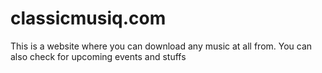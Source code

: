 # classicmusiq.com
This is a website where you can download any music at all from. You can also  check for upcoming events and stuffs

